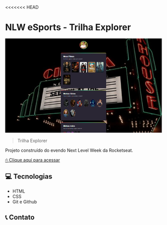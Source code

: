 <<<<<<< HEAD
# NLW eSports - Trilha Explorer
![preview2](./preview2.png)

> Trilha Explorer

Projeto construído do evendo Next Level Week da Rocketseat.

[ 🖱 Clique aqui para acessar](https://joaolucasre.github.io/nlw-projetofinal/)

## 💻 Tecnologias

- HTML
- CSS
- Git e Github

##  📞  Contato